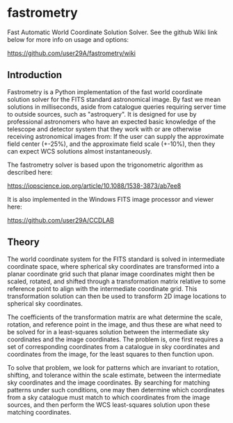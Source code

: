 # fastrometry
Fast Automatic World Coordinate Solution Solver. See the github Wiki link below for more info on usage and options:

https://github.com/user29A/fastrometry/wiki

## Introduction
Fastrometry is a Python implementation of the fast world coordinate solution solver for the FITS standard astronomical image. By fast we mean solutions in milliseconds, aside from catalogue queries requiring server time to outside sources, such as "astroquery". It is designed for use by professional astronomers who have an expected basic knowledge of the telescope and detector system that they work with or are otherwise receiving astronomical images from: If the user can supply the approximate field center (+-25%), and the approximate field scale (+-10%), then they can expect WCS solutions almost instantaneously.

The fastrometry solver is based upon the trigonometric algorithm as described here:

https://iopscience.iop.org/article/10.1088/1538-3873/ab7ee8

It is also implemented in the Windows FITS image processor and viewer here:

https://github.com/user29A/CCDLAB

## Theory
The world coordinate system for the FITS standard is solved in intermediate coordinate space, where spherical sky coordinates are transformed into a planar coordinate grid such that planar image coordinates might then be scaled, rotated, and shifted through a transformation matrix relative to some reference point to align with the intermediate coordinate grid. This transformation solution can then be used to transform 2D image locations to spherical sky coordinates.

The coefficients of the transformation matrix are what determine the scale, rotation, and reference point in the image, and thus these are what need to be solved for in a least-squares solution between the intermediate sky coordinates and the image coordinates. The problem is, one first requires a set of corresponding coordinates from a catalogue in sky coordinates and coordinates from the image, for the least squares to then function upon.

To solve that problem, we look for patterns which are invariant to rotation, shifting, and tolerance within the scale estimate, between the intermediate sky coordinates and the image coordinates. By searching for matching patterns under such conditions, one may then determine which coordinates from a sky catalogue must match to which coordinates from the image sources, and then perform the WCS least-squares solution upon these matching coordinates.
